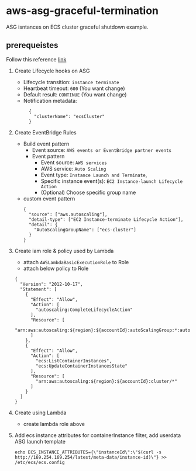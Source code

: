 # aws-asg-graceful-termination

ASG isntances on ECS cluster graceful shutdown example.

## prerequeistes

Follow this reference [link](https://docs.aws.amazon.com/ko_kr/autoscaling/ec2/userguide/tutorial-lifecycle-hook-lambda.html)

1. Create Lifecycle hooks on ASG

   - Lifecycle transition: `instance terminate`
   - Heartbeat timeout: `600` (You want change)
   - Default result: `CONTINUE` (You want change)
   - Notification metadata:
     ```
       {
         "clusterName": "ecsCluster"
       }
     ```

1. Create EventBridge Rules

   - Build event pattern
     - Event source: `AWS events or EventBridge partner events`
     - Event pattern
       - Event source: `AWS services`
       - AWS service: `Auto Scaling`
       - Event type: `Instance Launch and Terminate`,
       - Specific instance event(s): `EC2 Instance-launch Lifecycle Action`
       - (Optional) Choose specific group name
   - custom event pattern
     ```
     {
       "source": ["aws.autoscaling"],
       "detail-type": ["EC2 Instance-terminate Lifecycle Action"],
       "detail": {
         "AutoScalingGroupName": ["ecs-cluster"]
       }
     }
     ```

1. Create iam role & policy used by Lambda

   - attach `AWSLambdaBasicExecutionRole` to Role
   - attach below policy to Role

   ```
   {
     "Version": "2012-10-17",
     "Statement": [
       {
         "Effect": "Allow",
         "Action": [
           "autoscaling:CompleteLifecycleAction"
         ],
         "Resource": [
           "arn:aws:autoscaling:${region}:${accountId}:autoScalingGroup:*:autoScalingGroupName/*"
         ]
       },
       {
         "Effect": "Allow",
         "Action": [
           "ecs:ListContainerInstances",
           "ecs:UpdateContainerInstancesState"
         ],
         "Resource": [
           "arn:aws:autoscaling:${region}:${accountId}:cluster/*"
         ]
       }
     ]
   }
   ```

1. Create using Lambda
   - create lambda role above
1. Add ecs instance attributes for containerInstance filter, add userdata ASG launch template
   ```
   echo ECS_INSTANCE_ATTRIBUTES={\"instanceId\":\"$(curl -s http://169.254.169.254/latest/meta-data/instance-id)\"} >> /etc/ecs/ecs.config
   ```
